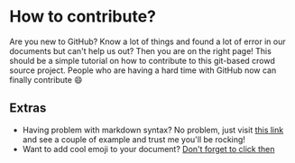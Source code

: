 # How to contribute? 

Are you new to GitHub? Know a lot of things and found a lot of error in our documents but can't help us out? Then you are on the right page! This should be a simple tutorial on how to contribute to this git-based crowd source project. People who are having a hard time with GitHub now can finally contribute :smile:


## Extras

* Having problem with markdown syntax? No problem, just visit [this link](https://github.com/adam-p/markdown-here/wiki/Markdown-Cheatsheet) and see a couple of example and trust me you'll be rocking! 
* Want to add cool emoji to your document? [Don't forget to click then](www.emoji-cheat-sheet.com)

